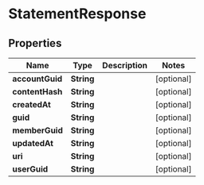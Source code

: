 

# StatementResponse


## Properties

Name | Type | Description | Notes
------------ | ------------- | ------------- | -------------
**accountGuid** | **String** |  |  [optional]
**contentHash** | **String** |  |  [optional]
**createdAt** | **String** |  |  [optional]
**guid** | **String** |  |  [optional]
**memberGuid** | **String** |  |  [optional]
**updatedAt** | **String** |  |  [optional]
**uri** | **String** |  |  [optional]
**userGuid** | **String** |  |  [optional]



